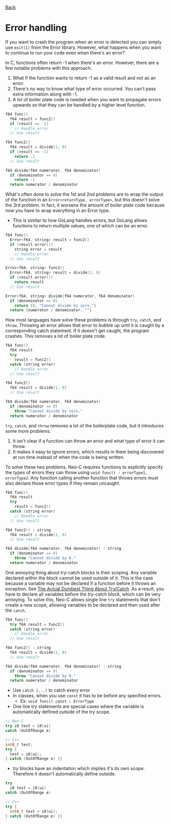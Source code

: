 [Back](./Readme.md)

# Error handling
If you want to crash the program when an error is detected you can simply use `exit(1)` from the Error library. However, what happens when you want to continue to run your code even when there's an error?

In C, functions often return -1 when there's an error. However, there are a few notable problems with this approach.
1. What if the function wants to return -1 as a valid result and not as an error.
2. There's no way to know what type of error occurred. You can't pass extra information along with -1.
3. A lot of boiler plate code is needed when you want to propagate errors upwards so that they can be handled by a higher level function.

```C++
f64 func()
  f64 result = func2()
  if (result == -1)
    // Handle error
  // Use result

f64 func2()
  f64 result = divide(1, 0)
  if (result == -1)
    return -1
  // Use result

f64 divide(f64 numerator, f64 denominator)
  if (denominator == 0)
    return -1
  return numerator / denominator
```

What's often done to solve the 1st and 2nd problems are to wrap the output of the function in an `Error<returnType, errorType>`, but this doesn't solve the 3rd problem. In fact, it worsens the amount of boiler plate code because now you have to wrap everything in an Error type.
- This is similar to how GoLang handles errors, but GoLang allows functions to return multiple values, one of which can be an error.

```C++
f64 func()
  Error<f64, string> result = func2()
  if (result.error())
    string error = result
    // Handle error
  // Use result

Error<f64, string> func2()
  Error<f64, string> result = divide(1, 0)
  if (result.error())
    return result
  // Use result

Error<f64, string> divide(f64 numerator, f64 denominator)
  if (denominator == 0)
    return {0, "Cannot divide by zero."}
  return {numerator / denominator, ""}
```

How most languages have solve these problems is through `try`, `catch`, and `throw`. Throwing an error allows that error to bubble up until it is caught by a corresponding catch statement. If it doesn't get caught, the program crashes. This removes a lot of boiler plate code.

```C++
f64 func()
  f64 result
  try
    result = func2()
  catch (string error)
    // Handle error
  // Use result

f64 func2()
  f64 result = divide(1, 0)
  // Use result

f64 divide(f64 numerator, f64 denominator)
  if (denominator == 0)
    throw "Cannot divide by zero."
  return numerator / denominator
```

`try`, `catch`, and `throw` removes a lot of the boilerplate code, but it introduces some more problems.
1. It isn't clear if a function can throw an error and what type of error it can throw.
2. It makes it easy to ignore errors, which results in them being discovered at run time instead of when the code is being written.

To solve these two problems, Neo-C requires functions to explicitly specify the types of errors they can throw using `void func() : errorType1, errorType2`. Any function calling another function that throws errors must also declare those error types if they remain uncaught.

```C++
f64 func()
  f64 result
  try
    result = func2()
  catch (string error)
    // Handle error
  // Use result

f64 func2() : string
  f64 result = divide(1, 0)
  // Use result

f64 divide(f64 numerator, f64 denominator) : string
  if (denominator == 0)
    throw "Cannot divide by 0."
  return numerator / denominator
```

One annoying thing about try-catch blocks is their scoping. Any variable declared within the block cannot be used outside of it. This is the case because a variable may not be declared if a function before it throws an exception. See [The Actual Dumbest Thing About Try/Catch](https://www.youtube.com/watch?v=Ppj0j-5v0Qg). As a result, you have to declare all variables before the try-catch block, which can be very annoying. To solve this, Neo-C allows single line `try` statements that don't create a new scope, allowing variables to be declared and then used after the `catch`.

```C++
f64 func()
  try f64 result = func2()
  catch (string error)
    // Handle error
  // Use result

f64 func2() : string
  f64 result = divide(1, 0)
  // Use result

f64 divide(f64 numerator, f64 denominator) : string
  if (denominator == 0)
    throw "Cannot divide by 0."
  return numerator / denominator
```

- Use  `catch (...)` to catch every error
- In classes, when you use `const` it has to be before any specified errors.
  - Ex: `void func() const : ErrorType`
- One line try statements are special cases where the variable is automatically defined outside of the try scope.

```C++
// Neo-C
try i8 test = i8(ui)
catch (OutOfRange e)

// C++
int8_t test;
try {
  test = i8(ui);
} catch (OutOfRange e) {}
```

  - try blocks have an indentation which implies it's its own scope. Therefore it doesn't automatically define outside.

```C++
try
  i8 test = i8(ui)
catch (OutOfRange e)

// C++
try {
  int8_t test = i8(ui);
} catch (OutOfRange e) {}
```